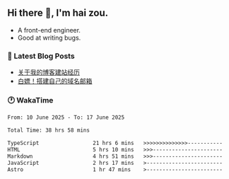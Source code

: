 ## Hi there 👋, I'm hai zou.

- A front-end engineer.
- Good at writing bugs.

### 📖 Latest Blog Posts
<!-- BLOG-POST-LIST:START -->
- [关于我的博客建站经历](https://www.izou.top/2025/01/blog-site-build/)
- [白嫖！搭建自己的域名邮箱](https://www.izou.top/2025/01/domain-mail/)
<!-- BLOG-POST-LIST:END -->

### 🕐 WakaTime
<!--START_SECTION:waka-->

```txt
From: 10 June 2025 - To: 17 June 2025

Total Time: 38 hrs 58 mins

TypeScript                 21 hrs 6 mins   >>>>>>>>>>>>>>-----------   54.13 %
HTML                       5 hrs 10 mins   >>>----------------------   13.30 %
Markdown                   4 hrs 51 mins   >>>----------------------   12.47 %
JavaScript                 2 hrs 17 mins   >------------------------   05.89 %
Astro                      1 hr 47 mins    >------------------------   04.60 %
```

<!--END_SECTION:waka-->
